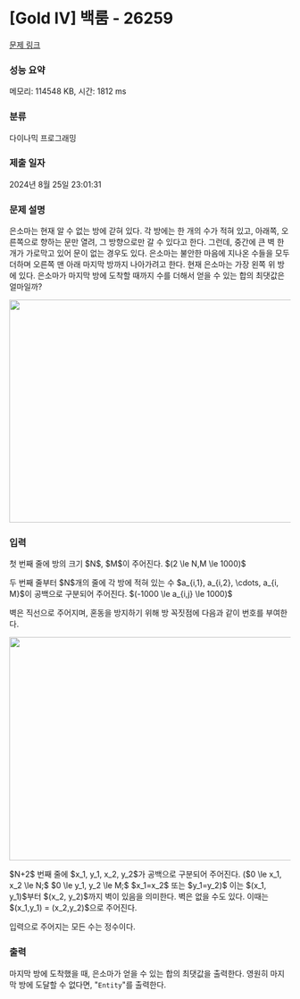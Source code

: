 # [Gold IV] 백룸 - 26259 

[문제 링크](https://www.acmicpc.net/problem/26259) 

### 성능 요약

메모리: 114548 KB, 시간: 1812 ms

### 분류

다이나믹 프로그래밍

### 제출 일자

2024년 8월 25일 23:01:31

### 문제 설명

<p>은소마는 현재 알 수 없는 방에 갇혀 있다. 각 방에는 한 개의 수가 적혀 있고, 아래쪽, 오른쪽으로 향하는 문만 열려, 그 방향으로만 갈 수 있다고 한다. 그런데, 중간에 큰 벽 한 개가 가로막고 있어 문이 없는 경우도 있다. 은소마는 불안한 마음에 지나온 수들을 모두 더하며 오른쪽 맨 아래 마지막 방까지 나아가려고 한다. 현재 은소마는 가장 왼쪽 위 방에 있다. 은소마가 마지막 방에 도착할 때까지 수를 더해서 얻을 수 있는 합의 최댓값은 얼마일까?</p>

<p style="text-align: center;"><img alt="" src="https://upload.acmicpc.net/f5fe97d5-f413-42d7-89d1-092be008191a/-/crop/844x561/62,90/-/preview/" style="height: 399px; width: 600px;"></p>

### 입력 

 <p>첫 번째 줄에 방의 크기 $N$, $M$이 주어진다. $(2 \le N,M \le 1000)$</p>

<p>두 번째 줄부터 $N$개의 줄에 각 방에 적혀 있는 수 $a_{i,1}, a_{i,2}, \cdots, a_{i, M}$이 공백으로 구분되어 주어진다. $(-1000 \le a_{i,j} \le 1000)$</p>

<p>벽은 직선으로 주어지며, 혼동을 방지하기 위해 방 꼭짓점에 다음과 같이 번호를 부여한다.</p>

<p style="text-align: center;"><img alt="" src="https://upload.acmicpc.net/7f6cdb36-3728-41e2-833f-381a428ea547/-/crop/865x576/74,87/-/preview/" style="height: 400px; width: 600px;"></p>

<p>$N+2$ 번째 줄에 $x_1, y_1, x_2, y_2$가 공백으로 구분되어 주어진다. ($0 \le x_1, x_2 \le N;$ $0 \le y_1, y_2 \le M;$ $x_1=x_2$ 또는 $y_1=y_2)$ 이는 $(x_1, y_1)$부터 $(x_2, y_2)$까지 벽이 있음을 의미한다. 벽은 없을 수도 있다. 이때는 $(x_1,y_1) = (x_2,y_2)$으로 주어진다.</p>

<p>입력으로 주어지는 모든 수는 정수이다.</p>

### 출력 

 <p>마지막 방에 도착했을 때, 은소마가 얻을 수 있는 합의 최댓값을 출력한다. 영원히 마지막 방에 도달할 수 없다면, "<code>Entity</code>"를 출력한다.</p>

